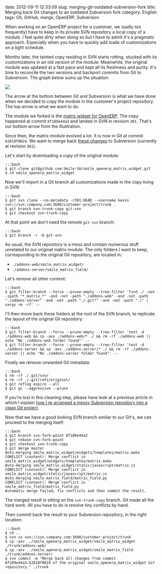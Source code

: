 date: 2012-09-11 12:33:09
slug: merging-git-outdated-subversion-fork
title: Merging back Git changes to an outdated Subversion fork
category: English
tags: Git, GitHub, merge, OpenERP, Subversion

When working on an OpenERP project for a customer, we (sadly too frequently) have to keep in its private SVN repository a local copy of a module. I feel quite dirty when doing so but I have to admit it's a pragmatic approach. Especially when you have to quickly add loads of customizations on a tight schedule.

Months later, the tainted copy residing in SVN starts rotting, stucked with its customizations in an old version of the module. Meanwhile, the original module was updated at a fast pace and kept all its freshness and purity. It's time to reconcile the two versions and backport commits from Git to Subversion. The graph below sums up the situation:

![](/static/uploads/2012/09/git-svn-parallel-branches.png)

The arrow at the bottom between Git and Subversion is what we have done when we decided to copy the module in the customer's project repository. The top arrow is what we want to do.

The module we forked is the [matrix widget for OpenERP](https://github.com/Smile-SA/smile_openerp_matrix_widget). The copy happened at commit `8f189e44a3` and landed in SVN in revision `301`. That's our bottom arrow from the illustration.

Since then, the matrix module evolved a lot. It is now in Git at commit `b2810f0024`. We want to merge back [these changes](https://github.com/Smile-SA/smile_openerp_matrix_widget/compare/8f189e44a3...b2810f0024) to Subversion (currently at revision `501`).

Let's start by downloading a copy of the original module:

    :::bash
    $ git clone git@github.com:Smile-SA/smile_openerp_matrix_widget.git
    $ cd smile_openerp_matrix_widget

Now we'll import in a Git branch all customizations made in the copy living in SVN:

    :::bash
    $ git svn clone --no-metadata -r301:HEAD --username kevin svn://svn.company.com:3690/customer-project/trunk .
    $ git branch svn-trunk-copy git-svn
    $ git checkout svn-trunk-copy

At that point we don’t need the remote `git-svn` branch:

    :::bash
    $ git branch -r -D git-svn

As usual, the SVN repository is a mess and contain numerous stuff unrelated to our original matrix module. The only folders I want to keep, corresponding to the original Git repository, are located in:

  * `./addons-web/smile_matrix_widget/`
  * `./addons-server/smile_matrix_field/`

Let's remove all other content:

    :::bash
    $ git filter-branch --force --prune-empty --tree-filter 'find ./ -not -ipath "*_matrix_*" -and -not -path "./addons-web" -and -not -path "./addons-server" -and -not -path "./.git*" -and -not -path "./" | xargs rm -rf' --

I'll then move back these folders at the root of the SVN branch, to replicate the layout of the original Git repository:

    :::bash
    $ git filter-branch --force --prune-empty --tree-filter 'test -d ./addons-web && cp -axv ./addons-web/* ./ && rm -rf ./addons-web || echo "No ./addons-web folder found"' --
    $ git filter-branch --force --prune-empty --tree-filter 'test -d ./addons-server && cp -axv ./addons-server/* ./ && rm -rf ./addons-server || echo "No ./addons-server folder found"' --

Finally we remove unwanted Git metadata:

    :::bash
    $ rm -rf ./.git/svn/
    $ rm -rf ./.git/refs/original/
    $ git reflog expire --all
    $ git gc --aggressive --prune

If you're lost in this cleaning step, please have look at a previous article in which I explain [how I re-arranged a messy Subversion repository into a clean Git project](http://kevin.deldycke.com/2011/08/how-open-source-an-internal-corporate-project-webping/).

Now that we have a good looking SVN branch similar to our Git's, we can proceed to the merging itself:

    :::bash
    $ git branch svn-fork-point 8f189e44a3
    $ git rebase svn-fork-point
    $ git checkout svn-trunk-copy
    $ git merge master
    Auto-merging smile_matrix_widget/widgets/templates/matrix.mako
    CONFLICT (content): Merge conflict in smile_matrix_widget/widgets/templates/matrix.mako
    Auto-merging smile_matrix_widget/static/javascript/matrix.js
    CONFLICT (content): Merge conflict in smile_matrix_widget/static/javascript/matrix.js
    Auto-merging smile_matrix_field/matrix_field.py
    CONFLICT (content): Merge conflict in smile_matrix_field/matrix_field.py
    Automatic merge failed; fix conflicts and then commit the result.

The merged result is sitting on the `svn-trunk-copy` branch. Git made all the hard work. All you have to do is resolve tiny conflicts by hand.

Then commit back the result to your Subversion repository, in the right location:

    :::bash
    $ cd ..
    $ svn co svn://svn.company.com:3690/customer-project/trunk
    $ cp -axv ../smile_openerp_matrix_widget/smile_matrix_widget ./trunk/addons-web/
    $ cp -axv ../smile_openerp_matrix_widget/smile_matrix_field ./trunk/addons-server/
    $ svn commit -m "Merge back all changes from commit 8f189e44a3:b2810f0024 of the original smile_openerp_matrix_widget Git repository." ./trunk

